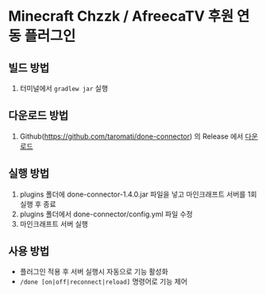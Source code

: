 # Minecraft Chzzk / AfreecaTV 후원 연동 플러그인


## **빌드 방법**

1. 터미널에서 `gradlew jar` 실행

## **다운로드 방법**
1. Github(https://github.com/taromati/done-connector) 의 Release 에서 [다운로드](https://github.com/taromati/done-connector/releases/download/1.4.0/done-connector-1.4.0.jar)

## **실행 방법**

1. plugins 폴더에 done-connector-1.4.0.jar 파일을 넣고 마인크래프트 서버를 1회 실행 후 종료
2. plugins 폴더에서 done-connector/config.yml 파일 수정
3. 마인크래프트 서버 실행


## **사용 방법**

* 플러그인 적용 후 서버 실행시 자동으로 기능 활성화
* `/done [on|off|reconnect|reload]` 명령어로 기능 제어
